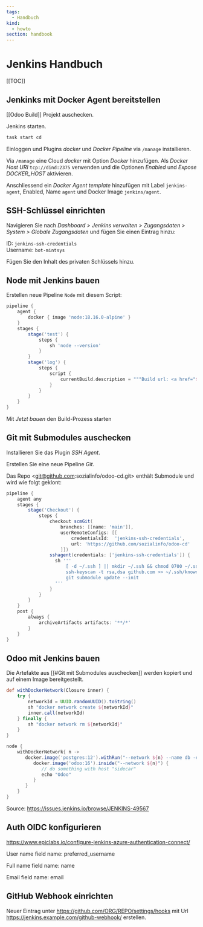 ```yaml
---
tags:
  - Handbuch
kind:
  - howto
section: handbook
---
```


# Jenkins Handbuch

[[TOC]]

## Jenkinks mit Docker Agent bereitstellen

[[Odoo Build]] Projekt auschecken.

Jenkins starten.

```bash
task start cd
```

Einloggen und Plugins _docker_ und _Docker Pipeline_ via `/manage` installieren.

Via `/manage` eine Cloud _docker_ mit Option _Docker_ hinzufügen. Als _Docker Host URI_ `tcp://dind:2375` verwenden und die Optionen _Enabled_ und _Expose DOCKER_HOST_ aktivieren.

Anschliessend ein _Docker Agent template_ hinzufügen mit Label `jenkins-agent`, Enabled, Name `agent` und Docker Image `jenkins/agent`.

## SSH-Schlüssel einrichten

Navigieren Sie nach _Dashboard > Jenkins verwalten > Zugangsdaten > System > Globale Zugangsdaten_ und fügen Sie einen Eintrag hinzu:

ID: `jenkins-ssh-credentials`\
Username: `bot-mintsys`

Fügen Sie den Inhalt des privaten Schlüssels hinzu.

## Node mit Jenkins bauen

Erstellen neue Pipeline `Node` mit diesem Script:

```groovy
pipeline {
    agent {
        docker { image 'node:18.16.0-alpine' }
    }
    stages {
        stage('test') {
            steps {
                sh 'node --version'
            }
        }
        stage('log') {
            steps {
                script {
                    currentBuild.description = """Build url: <a href="${BUILD_URL}">Link</a>"""
                }
            }
        }
    }
}
```

Mit _Jetzt bauen_ den Build-Prozess starten

## Git mit Submodules auschecken

Installieren Sie das Plugin _SSH Agent_.

Erstellen Sie eine neue Pipeline _Git_.

Das Repo <git@github.com:sozialinfo/odoo-cd.git> enthält Submodule und wird wie folgt geklont:

```groovy
pipeline {
	agent any
    stages {
        stage('Checkout') {
	        steps {
		        checkout scmGit(
		            branches: [[name: 'main']],
		            userRemoteConfigs: [[
		                credentialsId:  'jenkins-ssh-credentials',
		                url: 'https://github.com/sozialinfo/odoo-cd'
		            ]])
				sshagent(credentials: ['jenkins-ssh-credentials']) {
			      sh '''
                      [ -d ~/.ssh ] || mkdir ~/.ssh && chmod 0700 ~/.ssh
                      ssh-keyscan -t rsa,dsa github.com >> ~/.ssh/known_hosts
                      git submodule update --init
                  '''
				}
		    }
	    }
	}
	post {
        always {
            archiveArtifacts artifacts: '**/*'
        }
    }
}
```

## Odoo mit Jenkins bauen

Die Artefakte aus [[#Git mit Submodules auschecken]] werden kopiert und auf einem Image bereitgestellt.

```groovy
def withDockerNetwork(Closure inner) {
    try {
        networkId = UUID.randomUUID().toString()
        sh "docker network create ${networkId}"
        inner.call(networkId)
    } finally {
        sh "docker network rm ${networkId}"
    }
}

node {
    withDockerNetwork{ n ->
	   docker.image('postgres:12').withRun("--network ${n} --name db -e POSTGRESQL_PASSWORD=postgres") { c->
	      docker.image('odoo:16').inside("--network ${n}") {
	         // do something with host "sidecar"
	         echo "Odoo"
	      }
	   }
	}
}
```

Source: <https://issues.jenkins.io/browse/JENKINS-49567>

## Auth OIDC konfigurieren

<https://www.epiclabs.io/configure-jenkins-azure-authentication-connect/>

User name field name: preferred_username

Full name field name: name

Email field name: email

## GitHub Webhook einrichten

Neuer Eintrag unter <https://github.com/ORG/REPO/settings/hooks> mit Url <https://jenkins.example.com/github-webhook/> erstellen.
